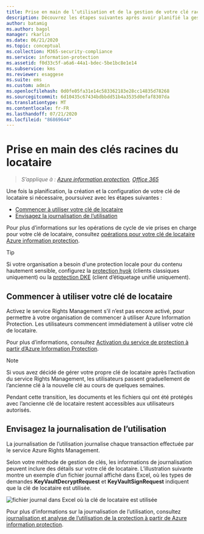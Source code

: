 ```yaml
---
title: Prise en main de l’utilisation et de la gestion de votre clé racine de locataire
description: Découvrez les étapes suivantes après avoir planifié la gestion de clé racine de locataire, y compris la clé par défaut générée par Microsoft et la protection BYOK.
author: batamig
ms.author: bagol
manager: rkarlin
ms.date: 06/21/2020
ms.topic: conceptual
ms.collection: M365-security-compliance
ms.service: information-protection
ms.assetid: f0d33c5f-a6a6-44a1-bdec-5be1bc8e1e14
ms.subservice: kms
ms.reviewer: esaggese
ms.suite: ems
ms.custom: admin
ms.openlocfilehash: 0d0fe05fa31e14c583362183e28cc14835d78268
ms.sourcegitcommit: 6d10435c67434bdbbdd51b4a3535d0efaf8307da
ms.translationtype: MT
ms.contentlocale: fr-FR
ms.lasthandoff: 07/21/2020
ms.locfileid: "86869644"
---
```

# <a name="getting-started-with-tenant-root-keys"></a>Prise en main des clés racines du locataire

>*S’applique à : [Azure information protection](https://azure.microsoft.com/pricing/details/information-protection), [Office 365](https://download.microsoft.com/download/E/C/F/ECF42E71-4EC0-48FF-AA00-577AC14D5B5C/Azure_Information_Protection_licensing_datasheet_EN-US.pdf)*

Une fois la planification, la création et la configuration de votre clé de locataire si nécessaire, poursuivez avec les étapes suivantes :

- [Commencer à utiliser votre clé de locataire](#start-using-your-tenant-key)
- [Envisagez la journalisation de l’utilisation](#consider-usage-logging)

Pour plus d’informations sur les opérations de cycle de vie prises en charge pour votre clé de locataire, consultez [opérations pour votre clé de locataire Azure information protection](./operations-tenant-key.md).

> [!TIP]
> Si votre organisation a besoin d’une protection locale pour du contenu hautement sensible, configurez la [protection hyok](configure-adrms-restrictions.md) (clients classiques uniquement) ou la [protection DKE](plan-implement-tenant-key.md#double-key-encryption-dke-aip-unified-labeling-client-only) (client d’étiquetage unifié uniquement).
> 

## <a name="start-using-your-tenant-key"></a>Commencer à utiliser votre clé de locataire

Activez le service Rights Management s’il n’est pas encore activé, pour permettre à votre organisation de commencer à utiliser Azure Information Protection. Les utilisateurs commencent immédiatement à utiliser votre clé de locataire.

Pour plus d’informations, consultez [Activation du service de protection à partir d’Azure Information Protection](./activate-service.md).

> [!NOTE]
> Si vous avez décidé de gérer votre propre clé de locataire après l’activation du service Rights Management, les utilisateurs passent graduellement de l’ancienne clé à la nouvelle clé au cours de quelques semaines.
>
>Pendant cette transition, les documents et les fichiers qui ont été protégés avec l’ancienne clé de locataire restent accessibles aux utilisateurs autorisés.

## <a name="consider-usage-logging"></a>Envisagez la journalisation de l’utilisation

La journalisation de l’utilisation journalise chaque transaction effectuée par le service Azure Rights Management.

Selon votre méthode de gestion de clés, les informations de journalisation peuvent inclure des détails sur votre clé de locataire. L’illustration suivante montre un exemple d’un fichier journal affiché dans Excel, où les types de demandes **KeyVaultDecryptRequest** et **KeyVaultSignRequest** indiquent que la clé de locataire est utilisée.
    
![fichier journal dans Excel où la clé de locataire est utilisée](./media/RMS_Logging.png)
    
Pour plus d’informations sur la journalisation de l’utilisation, consultez [journalisation et analyse de l’utilisation de la protection à partir de Azure information protection](./log-analyze-usage.md).
